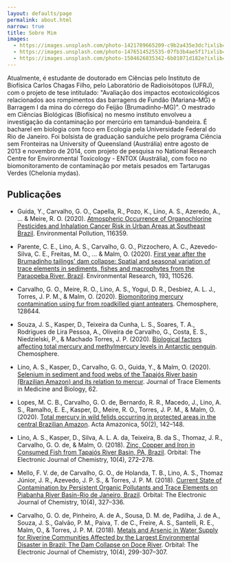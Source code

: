 ```yaml
---
layout: defaults/page
permalink: about.html
narrow: true
title: Sobre Mim
images:
  - https://images.unsplash.com/photo-1421789665209-c9b2a435e3dc?ixlib=rb-0.3.5&ixid=eyJhcHBfaWQiOjEyMDd9&s=5b1016b885e7438c4633109d77368d4d&auto=format&fit=crop&w=1651&q=80
  - https://images.unsplash.com/photo-1476514525535-07fb3b4ae5f1?ixlib=rb-0.3.5&ixid=eyJhcHBfaWQiOjEyMDd9&s=468a8c18f5d811cf03c654b653b5089e&auto=format&fit=crop&w=1650&q=80
  - https://images.unsplash.com/photo-1504626835342-6b01071d182e?ixlib=rb-0.3.5&ixid=eyJhcHBfaWQiOjEyMDd9&s=975855d515c9d56352ee3bfe74287f2b&auto=format&fit=crop&w=1651&q=80
---
```



Atualmente, é estudante de doutorado em Ciências pelo Instituto de Biofísica Carlos Chagas Filho, pelo Laboratório de Radioisótopos (UFRJ), com o projeto de tese intitulado: "Avaliação dos impactos ecotoxicológicos relacionados aos rompimentos das barragens de Fundão (Mariana-MG) e Barragem I da mina do córrego do Feijão (Brumadinho-MG)". O mestrado em Ciências Biológicas (Biofísica) no mesmo instituto envolveu a investigação da contaminação por mercúrio em tamanduá-bandeira. É bacharel em biologia com foco em Ecologia pela Universidade Federal do Rio de Janeiro. Foi bolsista de graduação sanduíche pelo programa Ciência sem Fronteiras na University of Queensland (Austrália) entre agosto de 2013 e novembro de 2014, com projeto de pesquisa no National Research Centre for Environmental Toxicology - ENTOX (Austrália), com foco no biomonitoramento de contaminação por metais pesados em Tartarugas Verdes (Chelonia mydas).

## Publicações

- Guida, Y., Carvalho, G. O., Capella, R., Pozo, K., Lino, A. S., Azeredo, A., ... & Meire, R. O. (2020). [Atmospheric Occurrence of Organochlorine Pesticides and Inhalation Cancer Risk in Urban Areas at Southeast Brazil](https://doi.org/10.1016/j.envpol.2020.116359). Environmental Pollution, 116359.

- Parente, C. E., Lino, A. S., Carvalho, G. O., Pizzochero, A. C., Azevedo-Silva, C. E., Freitas, M. O., ... & Malm, O. (2020). [First year after the Brumadinho tailings’ dam collapse: Spatial and seasonal variation of trace elements in sediments, fishes and macrophytes from the Paraopeba River, Brazil](https://doi.org/10.1016/j.envres.2020.110526). Environmental Research, 193, 110526.

-  Carvalho, G. O., Meire, R. O., Lino, A. S., Yogui, D. R., Desbiez, A. L. J., Torres, J. P. M., & Malm, O. (2020). [Biomonitoring mercury contamination using fur from roadkilled giant anteaters](https://doi.org/10.1016/j.chemosphere.2020.128644). Chemosphere, 128644.

- Souza, J. S., Kasper, D., Teixeira da Cunha, L. S., Soares, T. A., Rodrigues de Lira Pessoa, A., Oliveira de Carvalho, G., Costa, E. S., Niedzielski, P., & Machado Torres, J. P. (2020).  [Biological factors affecting total mercury and methylmercury levels in Antarctic penguin](https://doi.org/10.1016/j.chemosphere.2020.127713). Chemosphere. 

- Lino, A. S., Kasper, D., Carvalho, G. O., Guida, Y., & Malm, O. (2020).   [Selenium in sediment and food webs of the Tapajós River basin (Brazilian Amazon) and its relation to mercur](https://doi.org/10.1016/j.jtemb.2020.126620). Journal of Trace Elements in Medicine and Biology, 62.

- Lopes, M. C. B., Carvalho, G. O. de, Bernardo, R. R., Macedo, J., Lino, A. S., Ramalho, E. E., Kasper, D., Meire, R. O., Torres, J. P. M., & Malm, O. (2020). [Total mercury in wild felids occurring in protected areas in the central Brazilian Amazon](https://doi.org/10.1590/1809-4392201903331). Acta Amazonica, 50(2), 142–148. 

- Lino, A. S., Kasper, D., Silva, A. L. A. da, Teixeira, B. da S., Thomaz, J. R., Carvalho, G. O. de, & Malm, O. (2018). [Zinc, Copper and Iron in Consumed Fish from Tapajós River Basin, PA, Brazil](http://dx.doi.org/10.17807/orbital.v10i4.1066). Orbital: The Electronic Journal of Chemistry, 10(4), 272–278.


- Mello, F. V. de, de Carvalho, G. O., de Holanda, T. B., Lino, A. S., Thomaz Júnior, J. R., Azevedo, J. P. S., & Torres, J. P. M. (2018). [Current State of Contamination by Persistent Organic Pollutants and Trace Elements on Piabanha River Basin-Rio de Janeiro, Brazil](http://dx.doi.org/10.17807/orbital.v10i4.1084). Orbital: The Electronic Journal of Chemistry, 10(4), 327–336.

- Carvalho, G. O. de, Pinheiro, A. de A., Sousa, D. M. de, Padilha, J. de A., Souza, J. S., Galvão, P. M., Paiva, T. de C., Freire, A. S., Santelli, R. E., Malm, O., & Torres, J. P. M. (2018). [Metals and Arsenic in Water Supply for Riverine Communities Affected by the Largest Environmental Disaster in Brazil: The Dam Collapse on Doce River](https://doi.org/10.17807/orbital.v10i4.1081). Orbital: The Electronic Journal of Chemistry, 10(4), 299-307–307. 

